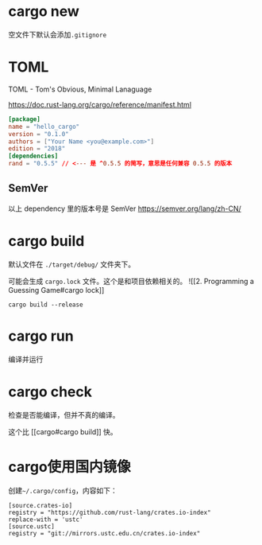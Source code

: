 # cargo new
空文件下默认会添加`.gitignore`

# TOML
TOML - Tom's Obvious, Minimal Lanaguage

https://doc.rust-lang.org/cargo/reference/manifest.html

``` toml
[package]
name = "hello_cargo"
version = "0.1.0"
authors = ["Your Name <you@example.com>"]
edition = "2018"
[dependencies]
rand = "0.5.5" // <--- 是 ^0.5.5 的简写，意思是任何兼容 0.5.5 的版本
```

## SemVer
以上 dependency 里的版本号是 SemVer https://semver.org/lang/zh-CN/

# cargo build
默认文件在 `./target/debug/` 文件夹下。

可能会生成 `cargo.lock` 文件。这个是和项目依赖相关的。
![[2. Programming a Guessing Game#cargo lock]]

`cargo build --release`

# cargo run
编译并运行

# cargo check
检查是否能编译，但并不真的编译。

这个比 [[cargo#cargo build]] 快。

# cargo使用国内镜像
创建`~/.cargo/config`，内容如下：
```
[source.crates-io]
registry = "https://github.com/rust-lang/crates.io-index"
replace-with = 'ustc'
[source.ustc]
registry = "git://mirrors.ustc.edu.cn/crates.io-index"
```

